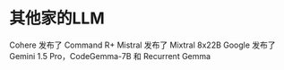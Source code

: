 

<!--
 * @version:
 * @Author:  StevenJokess（蔡舒起） https://github.com/StevenJokess
 * @Date: 2024-04-17 22:22:15
 * @LastEditors:  StevenJokess（蔡舒起） https://github.com/StevenJokess
 * @LastEditTime: 2024-04-17 22:22:22
 * @Description:
 * @Help me: make friends by a867907127@gmail.com and help me get some “foreign” things or service I need in life; 如有帮助，请资助，失业3年了。![支付宝收款码](https://github.com/StevenJokess/d2rl/blob/master/img/%E6%94%B6.jpg)
 * @TODO::
 * @Reference:
-->
# 其他家的LLM

Cohere 发布了 Command R+
Mistral 发布了 Mixtral 8x22B
Google 发布了 Gemini 1.5 Pro，CodeGemma-7B 和 Recurrent Gemma
